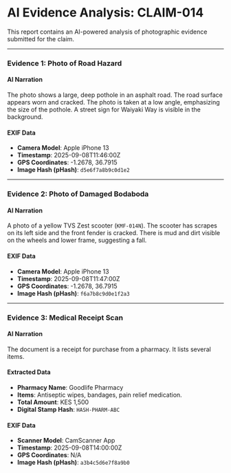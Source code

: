# AI Evidence Analysis: CLAIM-014

This report contains an AI-powered analysis of photographic evidence submitted for the claim.

---

### **Evidence 1: Photo of Road Hazard**

#### AI Narration
The photo shows a large, deep pothole in an asphalt road. The road surface appears worn and cracked. The photo is taken at a low angle, emphasizing the size of the pothole. A street sign for Waiyaki Way is visible in the background.

#### EXIF Data
- **Camera Model**: Apple iPhone 13
- **Timestamp**: 2025-09-08T11:46:00Z
- **GPS Coordinates**: -1.2678, 36.7915
- **Image Hash (pHash)**: `d5e6f7a8b9c0d1e2`

---

### **Evidence 2: Photo of Damaged Bodaboda**

#### AI Narration
A photo of a yellow TVS Zest scooter (`KMF-014N`). The scooter has scrapes on its left side and the front fender is cracked. There is mud and dirt visible on the wheels and lower frame, suggesting a fall.

#### EXIF Data
- **Camera Model**: Apple iPhone 13
- **Timestamp**: 2025-09-08T11:47:00Z
- **GPS Coordinates**: -1.2678, 36.7915
- **Image Hash (pHash)**: `f6a7b8c9d0e1f2a3`

---

### **Evidence 3: Medical Receipt Scan**

#### AI Narration
The document is a receipt for purchase from a pharmacy. It lists several items.

#### Extracted Data
- **Pharmacy Name**: Goodlife Pharmacy
- **Items**: Antiseptic wipes, bandages, pain relief medication.
- **Total Amount**: KES 1,500
- **Digital Stamp Hash**: `HASH-PHARM-ABC`

#### EXIF Data
- **Scanner Model**: CamScanner App
- **Timestamp**: 2025-09-08T14:00:00Z
- **GPS Coordinates**: N/A
- **Image Hash (pHash)**: `a3b4c5d6e7f8a9b0`
